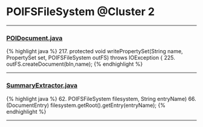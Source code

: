 # POIFSFileSystem @Cluster 2

***

### [POIDocument.java](https://searchcode.com/codesearch/view/97383067/)
{% highlight java %}
217. protected void writePropertySet(String name, PropertySet set, POIFSFileSystem outFS) throws IOException {
225.     outFS.createDocument(bIn,name);
{% endhighlight %}

***

### [SummaryExtractor.java](https://searchcode.com/codesearch/view/111785558/)
{% highlight java %}
62. POIFSFileSystem filesystem, String entryName)
66.     (DocumentEntry) filesystem.getRoot().getEntry(entryName);
{% endhighlight %}

***

